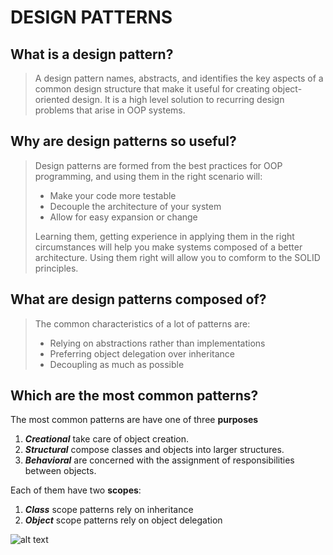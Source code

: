 # DESIGN PATTERNS

## What is a design pattern?

>A design pattern names, abstracts, and identifies the key aspects of a common design structure that make it useful for 
> creating object-oriented design. It is a high level solution to recurring design problems that arise in OOP systems.

## Why are design patterns so useful?
>Design patterns are formed from the best practices for OOP programming, and using them in the right scenario will:
> 
> - Make your code more testable
> - Decouple the architecture of your system
> - Allow for easy expansion or change
> 
> Learning them, getting experience in applying them in the right circumstances will help you make systems composed of 
> a better architecture. Using them right will allow you to comform to the SOLID principles.

## What are design patterns composed of?
>The common characteristics of a lot of patterns are:
> 
> - Relying on abstractions rather than implementations
> - Preferring object delegation over inheritance
> - Decoupling as much as possible

## Which are the most common patterns?

The most common patterns are have one of three **purposes**

1. ***Creational*** take care of object creation.
2. ***Structural*** compose classes and objects into larger structures.
3. ***Behavioral*** are concerned with the assignment of responsibilities between objects.

Each of them have two **scopes**:

1. ***Class*** scope patterns rely on inheritance
2. ***Object*** scope patterns rely on object delegation


![alt text](https://faisalsikder.files.wordpress.com/2010/02/design-pattern-organization.gif)
